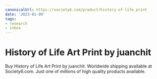 ```yaml
---
canonicalUrl: https://society6.com/product/history-of-life_print
date: '2023-01-09'
tags:
- research
- inbox
---
```


# History of Life Art Print by juanchit

Buy History of Life Art Print by juanchit. Worldwide shipping available at Society6.com. Just one of millions of high quality products available.